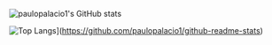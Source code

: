 
![paulopalacio1's GitHub stats](https://github-readme-stats.vercel.app/api?username=paulopalacio1&count_private=true&theme=dark&show_icons=true)

![Top Langs](https://github-readme-stats.vercel.app/api/top-langs/?username=paulopalacio1&layout=compact)](https://github.com/paulopalacio1/github-readme-stats)
